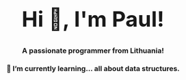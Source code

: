 <h1 style="font-size: 50"; align="center">Hi 👋, I'm Paul!</h1>
<h3 align="center">A passionate programmer from Lithuania!</h3>

<h3 align="center"> 🌱 I’m currently learning... all about data structures. </h3>




